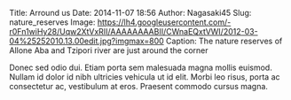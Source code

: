 Title: Arround us
Date: 2014-11-07 18:56
Author: Nagasaki45
Slug: nature_reserves
Image: https://lh4.googleusercontent.com/-r0Fn1wiHy28/Uqw2XtVxRII/AAAAAAAABII/CWnaEQxtVWI/2012-03-04%25252010.13.00edit.jpg?imgmax=800
Caption: The nature reserves of Allone Aba and Tzipori river are just around the corner

Donec sed odio dui. Etiam porta sem malesuada magna mollis euismod. Nullam id dolor id nibh ultricies vehicula ut id elit. Morbi leo risus, porta ac consectetur ac, vestibulum at eros. Praesent commodo cursus magna.
